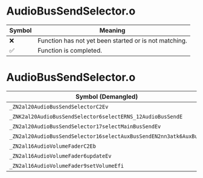 # AudioBusSendSelector.o
| Symbol | Meaning 
| ------------- | ------------- 
| :x: | Function has not yet been started or is not matching. 
| :white_check_mark: | Function is completed. 


# AudioBusSendSelector.o
| Symbol (Demangled) | Symbol (Mangled) | Decompiled? |
| ------------- |  ------------- | ------------- |
| `_ZN2al20AudioBusSendSelectorC2Ev` | `al::AudioBusSendSelector::AudioBusSendSelector(void)` | :white_check_mark: |
| `_ZNK2al20AudioBusSendSelector6selectERNS_12AudioBusSendE` | `al::AudioBusSendSelector::select(al::AudioBusSend &)const` | :white_check_mark: |
| `_ZN2al20AudioBusSendSelector17selectMainBusSendEv` | `al::AudioBusSendSelector::selectMainBusSend(void)` | :white_check_mark: |
| `_ZN2al20AudioBusSendSelector16selectAuxBusSendEN2nn3atk6AuxBusE` | `al::AudioBusSendSelector::selectAuxBusSend(nn::atk::AuxBus)` | :white_check_mark: |
| `_ZN2al16AudioVolumeFaderC2Eb` | `al::AudioVolumeFader::AudioVolumeFader(bool)` | :white_check_mark: |
| `_ZN2al16AudioVolumeFader6updateEv` | `al::AudioVolumeFader::update(void)` | :white_check_mark: |
| `_ZN2al16AudioVolumeFader9setVolumeEfi` | `al::AudioVolumeFader::setVolume(float,int)` | :white_check_mark: |
